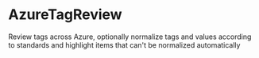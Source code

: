 # AzureTagReview
Review tags across Azure, optionally normalize tags and values according to standards and highlight items that can't be normalized automatically
